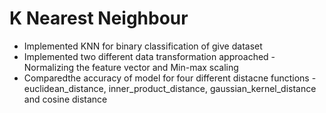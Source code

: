 # K Nearest Neighbour

- Implemented KNN for binary classification of give dataset
- Implemented two different data transformation approached - Normalizing the feature vector and Min-max scaling
- Comparedthe accuracy of model for four different distacne functions - euclidean_distance, inner_product_distance, gaussian_kernel_distance and cosine distance
